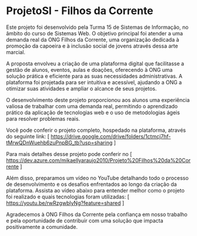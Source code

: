 # ProjetoSI - Filhos da Corrente

Este projeto foi desenvolvido pela Turma 15 de Sistemas de Informação, no âmbito do curso de Sistemas Web. O objetivo principal foi atender a uma demanda real da ONG Filhos da Corrente, uma organização dedicada à promoção da capoeira e à inclusão social de jovens através dessa arte marcial.

A proposta envolveu a criação de uma plataforma digital que facilitasse a gestão de alunos, eventos, aulas e doações, oferecendo à ONG uma solução prática e eficiente para as suas necessidades administrativas. A plataforma foi projetada para ser intuitiva e acessível, ajudando a ONG a otimizar suas atividades e ampliar o alcance de seus projetos.

O desenvolvimento deste projeto proporcionou aos alunos uma experiência valiosa de trabalhar com uma demanda real, permitindo o aprendizado prático da aplicação de tecnologias web e o uso de metodologias ágeis para resolver problemas reais.

Você pode conferir o projeto completo, hospedado na plataforma, através do seguinte link:
[ https://drive.google.com/drive/folders/1ctmcj7hf-tMrwQDnWuehb6zuPnpBG_tb?usp=sharing ]

Para mais detalhes desse projeto pode conferir no [ https://dev.azure.com/mikaellyaraujo2010/Projeto%20Filhos%20da%20Corrente ]

Além disso, preparamos um vídeo no YouTube detalhando todo o processo de desenvolvimento e os desafios enfrentados ao longo da criação da plataforma. Assista ao vídeo abaixo para entender melhor como o projeto foi realizado e quais tecnologias foram utilizadas:
[ https://youtu.be/rwRzgwblyNg?feature=shared ]

Agradecemos à ONG Filhos da Corrente pela confiança em nosso trabalho e pela oportunidade de contribuir com uma solução que impacta positivamente a comunidade.
